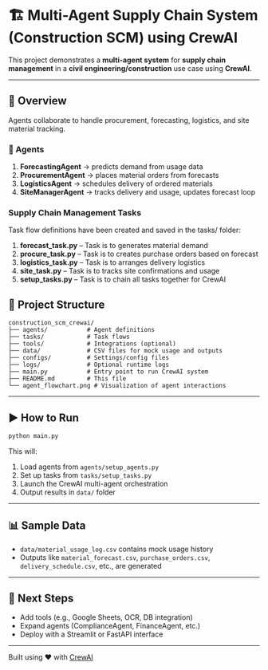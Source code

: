 # 🏗️ Multi-Agent Supply Chain System (Construction SCM) using CrewAI

This project demonstrates a **multi-agent system** for **supply chain management** in a **civil engineering/construction** use case using **CrewAI**.

---

## 📌 Overview

Agents collaborate to handle procurement, forecasting, logistics, and site material tracking.

### 🔄 Agents

1. **ForecastingAgent** → predicts demand from usage data
2. **ProcurementAgent** → places material orders from forecasts
3. **LogisticsAgent** → schedules delivery of ordered materials
4. **SiteManagerAgent** → tracks delivery and usage, updates forecast loop

### Supply Chain Management Tasks
Task flow definitions have been created and saved in the tasks/ folder:

1. **forecast_task.py** – Task is to generates material demand
2. **procure_task.py** – Task is to creates purchase orders based on forecast
3. **logistics_task.py** – Task is to arranges delivery logistics
4. **site_task.py** – Task is to tracks site confirmations and usage
5. **setup_tasks.py** – Task is to chain all tasks together for CrewAI

## 📁 Project Structure

```
construction_scm_crewai/
├── agents/           # Agent definitions
├── tasks/            # Task flows
├── tools/            # Integrations (optional)
├── data/             # CSV files for mock usage and outputs
├── configs/          # Settings/config files
├── logs/             # Optional runtime logs
├── main.py           # Entry point to run CrewAI system
├── README.md         # This file
└── agent_flowchart.png # Visualization of agent interactions
```

---

## ▶️ How to Run

```bash
python main.py
```

This will:
1. Load agents from `agents/setup_agents.py`
2. Set up tasks from `tasks/setup_tasks.py`
3. Launch the CrewAI multi-agent orchestration
4. Output results in `data/` folder

---

## 📊 Sample Data

- `data/material_usage_log.csv` contains mock usage history
- Outputs like `material_forecast.csv`, `purchase_orders.csv`, `delivery_schedule.csv`, etc., are generated

---

## 🚀 Next Steps

- Add tools (e.g., Google Sheets, OCR, DB integration)
- Expand agents (ComplianceAgent, FinanceAgent, etc.)
- Deploy with a Streamlit or FastAPI interface

---

Built using ❤️ with [CrewAI](https://github.com/joaomdmoura/crewAI)
